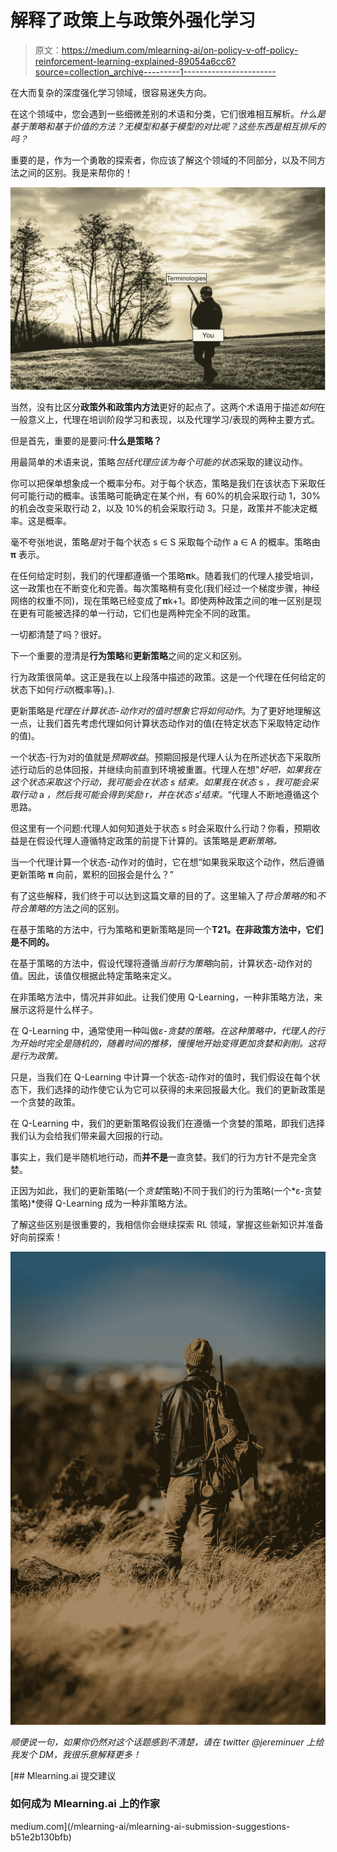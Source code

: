 # 解释了政策上与政策外强化学习

> 原文：<https://medium.com/mlearning-ai/on-policy-v-off-policy-reinforcement-learning-explained-89054a6cc6?source=collection_archive---------1----------------------->

在大而复杂的深度强化学习领域，很容易迷失方向。

在这个领域中，您会遇到一些细微差别的术语和分类，它们很难相互解析。*什么是基于策略和基于价值的方法？无模型和基于模型的对比呢？这些东西是相互排斥的吗？*

重要的是，作为一个勇敢的探索者，你应该了解这个领域的不同部分，以及不同方法之间的区别。我是来帮你的！

![](img/d6aa4a07b13b0f84ca7f6de4109b908b.png)

当然，没有比区分**政策外和政策内方法**更好的起点了。这两个术语用于描述*如何*在一般意义上，代理在培训阶段学习和表现，以及代理学习/表现的两种主要方式。

但是首先，重要的是要问:**什么是策略？**

用最简单的术语来说，策略*包括代理应该为每个可能的状态*采取的建议动作。

你可以把保单想象成一个概率分布。对于每个状态，策略是我们在该状态下采取任何可能行动的概率。该策略可能确定在某个州，有 60%的机会采取行动 1，30%的机会改变采取行动 2，以及 10%的机会采取行动 3。只是，政策并不能决定概率。这是概率。

毫不夸张地说，策略*是*对于每个状态 s ∈ S 采取每个动作 a ∈ A 的概率。策略由 **π** 表示。

在任何给定时刻，我们的代理都遵循一个策略**π**k。随着我们的代理人接受培训，这一政策也在不断变化和完善。每次策略稍有变化(我们经过一个梯度步骤，神经网络的权重不同)，现在策略已经变成了**π**k+1。即使两种政策之间的唯一区别是现在更有可能被选择的单一行动，它们也是两种完全不同的政策。

一切都清楚了吗？很好。

下一个重要的澄清是**行为策略**和**更新策略**之间的定义和区别。

行为政策很简单。这正是我在以上段落中描述的政策。这是一个代理在任何给定的状态下如何*行动*(概率等)。).

更新策略是*代理在计算状态-动作对的值时想象它将如何动作*。为了更好地理解这一点，让我们首先考虑代理如何计算状态动作对的值(在特定状态下采取特定动作的值)。

一个状态-行为对的值就是*预期收益*。预期回报是代理人认为在所述状态下采取所述行动后的总体回报，并继续向前直到环境被重置。代理人在想"*好吧，如果我在这个状态采取这个行动，我可能会在状态 s 结束。如果我在状态* s *，我可能会采取行动* a *，然后我可能会得到奖励 r，并在状态 s*′*结束。*“代理人不断地遵循这个思路。

但这里有一个问题:代理人如何知道处于状态 s 时会采取什么行动？你看，预期收益是在假设代理人遵循特定政策的前提下计算的。该策略是*更新策略。*

当一个代理计算一个状态-动作对的值时，它在想“如果我采取这个动作，然后遵循更新策略 **π** 向前，累积的回报会是什么？”

有了这些解释，我们终于可以达到这篇文章的目的了。这里输入了*符合策略的*和*不符合策略的*方法之间的区别。

在基于策略的方法中，行为策略和更新策略是同一个**T21。在非政策方法中，它们是不同的。**

在基于策略的方法中，假设代理将遵循*当前行为策略*向前，计算状态-动作对的值。因此，该值仅根据此特定策略来定义。

在非策略方法中，情况并非如此。让我们使用 Q-Learning，一种非策略方法，来展示这将是什么样子。

在 Q-Learning 中，通常使用一种叫做*ε-贪婪的策略。在这种策略中，代理人的行为开始时完全是随机的，随着时间的推移，慢慢地开始变得更加贪婪和剥削。这将是行为政策。*

只是，当我们在 Q-Learning 中计算一个状态-动作对的值时，我们假设在每个状态下，我们选择的动作使它认为它可以获得的未来回报最大化。我们的更新政策是一个贪婪的政策。

在 Q-Learning 中，我们的更新策略假设我们在遵循一个贪婪的策略，即我们选择我们认为会给我们带来最大回报的行动。

事实上，我们是半随机地行动，而**并不是**一直贪婪。我们的行为方针不是完全贪婪。

正因为如此，我们的更新策略(一个*贪婪*策略)不同于我们的行为策略(一个*ε-贪婪策略)*使得 Q-Learning 成为一种非策略方法。

了解这些区别是很重要的，我相信你会继续探索 RL 领域，掌握这些新知识并准备好向前探索！

![](img/1b59406e5522eaa78bf542a807563418.png)

*顺便说一句，如果你仍然对这个话题感到不清楚，请在 twitter @jereminuer 上给我发个 DM，我很乐意解释更多！*

[](/mlearning-ai/mlearning-ai-submission-suggestions-b51e2b130bfb) [## Mlearning.ai 提交建议

### 如何成为 Mlearning.ai 上的作家

medium.com](/mlearning-ai/mlearning-ai-submission-suggestions-b51e2b130bfb)
